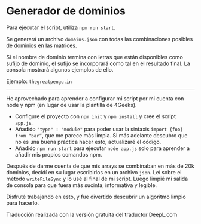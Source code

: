 # Generador de dominios
Para ejecutar el script, utiliza `npm run start`.

Se generará un archivo `domains.json` con todas las combinaciones posibles de dominios en las matrices.

Si el nombre de dominio termina con letras que están disponibles como sufijo de dominio, el sufijo se incorporará como tal en el resultado final. La consola mostrará algunos ejemplos de ello.

Ejemplo: `thegreatpengu.in`

---

He aprovechado para aprender a configurar mi script por mi cuenta con node y npm (en lugar de usar la plantilla de 4Geeks).
- Configure el proyecto con `npm init` y `npm install` y cree el script `app.js`.
- Añadido `"type" : "module"` para poder usar la sintaxis `import {foo} from “bar”`, que me parece más limpia. Si más adelante descubro que no es una buena práctica hacer esto, actualizaré el código.
- Añadido `npm run start` para ejecutar `node app.js` solo para aprender a añadir mis propios comandos npm.

Después de darme cuenta de que mis arrays se combinaban en más de 20k dominios, decidí en su lugar escribirlos en un archivo `json`. Leí sobre el método `writeFileSync` y lo usé al final de mi script. Luego limpié mi salida de consola para que fuera más sucinta, informativa y legible. 

Disfruté trabajando en esto, y fue divertido descubrir un algoritmo limpio para hacerlo.

Traducción realizada con la versión gratuita del traductor DeepL.com
